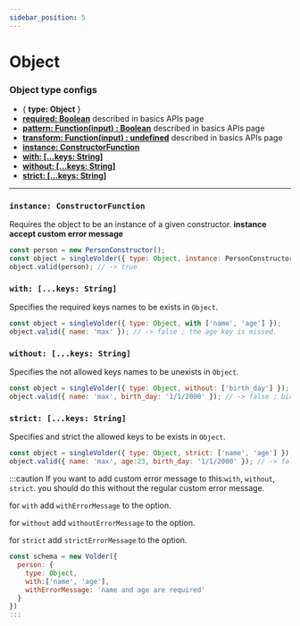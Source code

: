 ```yaml
---
sidebar_position: 5
---
```


# Object

### Object type configs

- { **type: Object** }
- [**required: Boolean**](./basics#required-boolean) described in basics APIs page
- [**pattern: Function(input) : Boolean**](./basics#pattern-functioninput--boolean) described in basics APIs page
- [**transform: Function(input) : undefined**](./basics#transform-functioninput--undefined) described in basics APIs page
- [**instance: ConstructorFunction**](#instance-constructorfunction)
- [**with: [...keys: String]**](#with-keys-string)
- [**without: [...keys: String]**](#without-keys-string)
- [**strict: [...keys: String]**](#strict-keys-string)

---

### `instance: ConstructorFunction`
Requires the object to be an instance of a given constructor. **instance accept custom error message**

```js
const person = new PersonConstructor();
const object = singleVolder({ type: Object, instance: PersonConstructor });
object.valid(person); // -> true
```
### `with: [...keys: String]`
Specifies the required keys names to be exists in `Object`.
```js
const object = singleVolder({ type: Object, with ['name', 'age'] });
object.valid({ name: 'max' }); // -> false ; the age key is missed.
```

### `without: [...keys: String]`
Specifies the not allowed keys names to be unexists in `Object`.
```js
const object = singleVolder({ type: Object, without: ['birth_day'] });
object.valid({ name: 'max', birth_day: '1/1/2000' }); // -> false ; birth_day key is not allowed to be exists.
```

### `strict: [...keys: String]`
Specifies and strict the allowed keys to be exists in `Object`.
```js
const object = singleVolder({ type: Object, strict: ['name', 'age'] });
object.valid({ name: 'max', age:23, birth_day: '1/1/2000' }); // -> false, birth_day is not form stricted keys names.
```

:::caution
If you want to add custom error message to this:`with`, `without`, `strict`.
you should do this without the regular custom error message.

for `with` add `withErrorMessage` to the option.

for `without` add `withoutErrorMessage` to the option.

for `strict` add `strictErrorMessage` to the option.

```js
const schema = new Volder({
  person: {
    type: Object,
    with:['name', 'age'],
    withErrorMessage: 'name and age are required'
  }
})
:::
```
